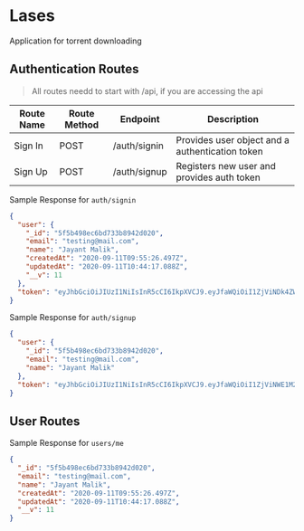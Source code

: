 # Lases

Application for torrent downloading

## Authentication Routes

> All routes needd to start with /api, if you are accessing the api

| Route Name | Route Method | Endpoint     | Description                                     |
| ---------- | ------------ | ------------ | ----------------------------------------------- |
| Sign In    | POST         | /auth/signin | Provides user object and a authentication token |
| Sign Up    | POST         | /auth/signup | Registers new user and provides auth token      |

Sample Response for `auth/signin`

```json
{
  "user": {
    "_id": "5f5b498ec6bd733b8942d020",
    "email": "testing@mail.com",
    "name": "Jayant Malik",
    "createdAt": "2020-09-11T09:55:26.497Z",
    "updatedAt": "2020-09-11T10:44:17.088Z",
    "__v": 11
  },
  "token": "eyJhbGciOiJIUzI1NiIsInR5cCI6IkpXVCJ9.eyJfaWQiOiI1ZjViNDk4ZWM2YmQ3MzNiODk0MmQwMjAiLCJlbWFpbCI6InRlc3RpbmdAbWFpbC5jb20iLCJuYW1lIjoiSmF5YW50IE1hbGlrIiwiY3JlYXRlZEF0IjoiMjAyMC0wOS0xMVQwOTo1NToyNi40OTdaIiwidXBkYXRlZEF0IjoiMjAyMC0wOS0xMVQxMDo0NDoxNy4wODhaIiwiX192IjoxMSwiaWF0IjoxNTk5ODIyMzQwLCJleHAiOjE2MDAyNTQzNDB9.Vih1mxsi6dLWFSVx1PtNrAxIXL1UmXOsHqG3KbnOe6Q"
}
```

Sample Response for `auth/signup`

```json
{
  "user": {
    "_id": "5f5b498ec6bd733b8942d020",
    "email": "testing@mail.com",
    "name": "Jayant Malik"
  },
  "token": "eyJhbGciOiJIUzI1NiIsInR5cCI6IkpXVCJ9.eyJfaWQiOiI1ZjViNWE1M2FjYTVlODRmMzUxYmZkNDkiLCJlbWFpbCI6InRlc3RpbkBtYWlsLmNvbSIsIm5hbWUiOiJKYXlhbnQgTWFsaWsiLCJpYXQiOjE1OTk4MjI0MTksImV4cCI6MTYwMDI1NDQxOX0.A1qh5S0Bd8hu-FpTT5UZiA5iahn3BaAmS3UmGGAq1tY"
}
```

## User Routes

Sample Response for `users/me`

```json
{
  "_id": "5f5b498ec6bd733b8942d020",
  "email": "testing@mail.com",
  "name": "Jayant Malik",
  "createdAt": "2020-09-11T09:55:26.497Z",
  "updatedAt": "2020-09-11T10:44:17.088Z",
  "__v": 11
}
```
